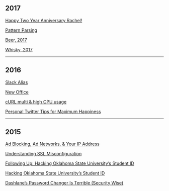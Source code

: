 ## 2017

<a class="page" href="/secrets-akumal">Happy Two Year Anniversary Rachel!</a>

<a class="page" href="/pattern-parser">Pattern Parsing</a>

<a class="page" href="/beer">Beer, 2017</a>

<a class="page" href="/whisky">Whisky, 2017</a>

<hr>

## 2016

<a class="page" href="/slack-alias">Slack Alias</a>

<a class="page" href="/new-office">New Office</a>

<a class="page" href="/curl-multi-high-cpu-usage">cURL multi & high CPU usage</a>

<a class="page" href="/personal-twitter-tips-for-maximum-happiness">Personal Twitter Tips for Maximum Happiness</a>

<hr>

## 2015

<a class="page" href="/on-ad-blocking">Ad Blocking, Ad Networks, & Your IP Address</a>

<a class="page" href="/ssl">Understanding SSL Misconfiguration</a>

<a class="page" href="/following-up-hacking-oklahoma-state-universitys-student-id">Following Up: Hacking Oklahoma State University’s Student ID</a>

<a class="page" href="/hacking-oklahoma-state-university-student-id">Hacking Oklahoma State University’s Student ID</a>

<a class="page" href="/dashlane-password-changer-is-terrible">Dashlane’s Password Changer Is Terrible (Security Wise)</a>
